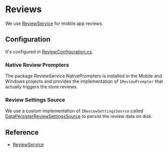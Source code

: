 ﻿# Reviews

We use [ReviewService](https://github.com/nventive/ReviewService) for mobile app reviews.

## Configuration

It's configured in [ReviewConfiguration.cs](../src/app/ApplicationTemplate.Presentation/Configuration/ReviewConfiguration.cs).

### Native Review Prompters

The package ReviewService.NativePrompters is installed in the Mobile and Windows projects and provides the implementation of `IReviewPrompter` that actually triggers the store reviews.

### Review Settings Source

We use a custom implementation of `IReviewSettingsSource` called [DataPersisterReviewSettingsSource](../src/app/ApplicationTemplate.Access/LocalStorage/DataPersisterReviewSettingsSource.cs) to persist the review data on disk.

## Reference

- [ReviewService](https://github.com/nventive/ReviewService)

